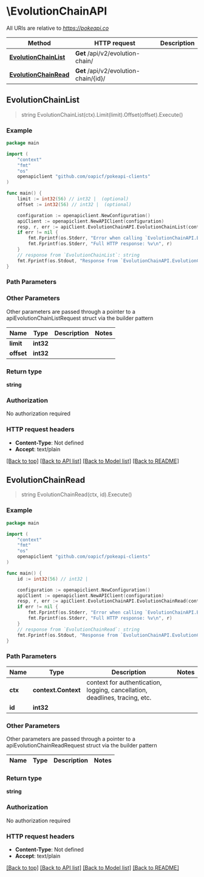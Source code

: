 # \EvolutionChainAPI

All URIs are relative to *https://pokeapi.co*

Method | HTTP request | Description
------------- | ------------- | -------------
[**EvolutionChainList**](EvolutionChainAPI.md#EvolutionChainList) | **Get** /api/v2/evolution-chain/ | 
[**EvolutionChainRead**](EvolutionChainAPI.md#EvolutionChainRead) | **Get** /api/v2/evolution-chain/{id}/ | 



## EvolutionChainList

> string EvolutionChainList(ctx).Limit(limit).Offset(offset).Execute()



### Example

```go
package main

import (
	"context"
	"fmt"
	"os"
	openapiclient "github.com/oapicf/pokeapi-clients"
)

func main() {
	limit := int32(56) // int32 |  (optional)
	offset := int32(56) // int32 |  (optional)

	configuration := openapiclient.NewConfiguration()
	apiClient := openapiclient.NewAPIClient(configuration)
	resp, r, err := apiClient.EvolutionChainAPI.EvolutionChainList(context.Background()).Limit(limit).Offset(offset).Execute()
	if err != nil {
		fmt.Fprintf(os.Stderr, "Error when calling `EvolutionChainAPI.EvolutionChainList``: %v\n", err)
		fmt.Fprintf(os.Stderr, "Full HTTP response: %v\n", r)
	}
	// response from `EvolutionChainList`: string
	fmt.Fprintf(os.Stdout, "Response from `EvolutionChainAPI.EvolutionChainList`: %v\n", resp)
}
```

### Path Parameters



### Other Parameters

Other parameters are passed through a pointer to a apiEvolutionChainListRequest struct via the builder pattern


Name | Type | Description  | Notes
------------- | ------------- | ------------- | -------------
 **limit** | **int32** |  | 
 **offset** | **int32** |  | 

### Return type

**string**

### Authorization

No authorization required

### HTTP request headers

- **Content-Type**: Not defined
- **Accept**: text/plain

[[Back to top]](#) [[Back to API list]](../README.md#documentation-for-api-endpoints)
[[Back to Model list]](../README.md#documentation-for-models)
[[Back to README]](../README.md)


## EvolutionChainRead

> string EvolutionChainRead(ctx, id).Execute()



### Example

```go
package main

import (
	"context"
	"fmt"
	"os"
	openapiclient "github.com/oapicf/pokeapi-clients"
)

func main() {
	id := int32(56) // int32 | 

	configuration := openapiclient.NewConfiguration()
	apiClient := openapiclient.NewAPIClient(configuration)
	resp, r, err := apiClient.EvolutionChainAPI.EvolutionChainRead(context.Background(), id).Execute()
	if err != nil {
		fmt.Fprintf(os.Stderr, "Error when calling `EvolutionChainAPI.EvolutionChainRead``: %v\n", err)
		fmt.Fprintf(os.Stderr, "Full HTTP response: %v\n", r)
	}
	// response from `EvolutionChainRead`: string
	fmt.Fprintf(os.Stdout, "Response from `EvolutionChainAPI.EvolutionChainRead`: %v\n", resp)
}
```

### Path Parameters


Name | Type | Description  | Notes
------------- | ------------- | ------------- | -------------
**ctx** | **context.Context** | context for authentication, logging, cancellation, deadlines, tracing, etc.
**id** | **int32** |  | 

### Other Parameters

Other parameters are passed through a pointer to a apiEvolutionChainReadRequest struct via the builder pattern


Name | Type | Description  | Notes
------------- | ------------- | ------------- | -------------


### Return type

**string**

### Authorization

No authorization required

### HTTP request headers

- **Content-Type**: Not defined
- **Accept**: text/plain

[[Back to top]](#) [[Back to API list]](../README.md#documentation-for-api-endpoints)
[[Back to Model list]](../README.md#documentation-for-models)
[[Back to README]](../README.md)

